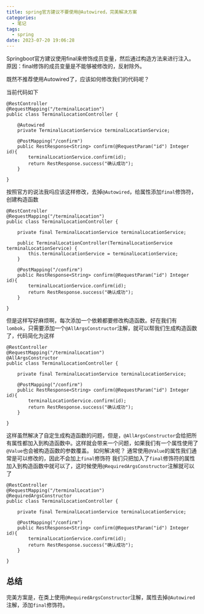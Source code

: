 ```yaml
---
title: spring官方建议不要使用@Autowired，完美解决方案
categories:
  - 笔记
tags:
  - spring
date: 2023-07-20 19:06:28
---
```


Springboot官方建议使用final来修饰成员变量，然后通过构造方法来进行注入。原因：final修饰的成员变量是不能够被修改的，反射除外。

既然不推荐使用Autowired了，应该如何修改我们的代码呢？

<!-- more -->

当前代码如下
```
@RestController
@RequestMapping("/terminalLocation")
public class TerminalLocationController {

    @Autowired
    private TerminalLocationService terminalLocationService;

    @PostMapping("/confirm")
    public RestResponse<String> confirm(@RequestParam("id") Integer id){
        terminalLocationService.confirm(id);
        return RestResponse.success("确认成功");
    }

}
```
按照官方的说法我吗应该这样修改，去掉`@Autowired`，给属性添加`final`修饰符，创建构造函数
```
@RestController
@RequestMapping("/terminalLocation")
public class TerminalLocationController {
    
    private final TerminalLocationService terminalLocationService;

    public TerminalLocationController(TerminalLocationService terminalLocationService) {
        this.terminalLocationService = terminalLocationService;
    }

    @PostMapping("/confirm")
    public RestResponse<String> confirm(@RequestParam("id") Integer id){
        terminalLocationService.confirm(id);
        return RestResponse.success("确认成功");
    }

}
```
但是这样写好麻烦啊，每次添加一个依赖都要修改构造函数。好在我们有`lombok`，只需要添加一个`@AllArgsConstructor`注解，就可以帮我们生成构造函数了，代码简化为这样
```
@RestController
@RequestMapping("/terminalLocation")
@AllArgsConstructor
public class TerminalLocationController {

    private final TerminalLocationService terminalLocationService;

    @PostMapping("/confirm")
    public RestResponse<String> confirm(@RequestParam("id") Integer id){
        terminalLocationService.confirm(id);
        return RestResponse.success("确认成功");
    }

}
```
这样虽然解决了自定生成构造函数的问题，但是，`@AllArgsConstructor`会给把所有属性都加入到构造函数中。这样就会带来一个问题，如果我们有一个属性使用了`@Value`也会被构造函数的参数覆盖。
如何解决呢？
通常使用`@Value`的属性我们通常是可以修改的，因此不会加上`final`修饰符
我们只把加入了`final`修饰符的属性加入到构造函数中就可以了，这时候使用`@RequiredArgsConstructor`注解就可以了
```
@RestController
@RequestMapping("/terminalLocation")
@RequiredArgsConstructor
public class TerminalLocationController {

    private final TerminalLocationService terminalLocationService;

    @PostMapping("/confirm")
    public RestResponse<String> confirm(@RequestParam("id") Integer id){
        terminalLocationService.confirm(id);
        return RestResponse.success("确认成功");
    }

}
```

## 总结
完美方案是，在类上使用`@RequiredArgsConstructor`注解，属性去掉`@Autowired`注解，添加`final`修饰符。